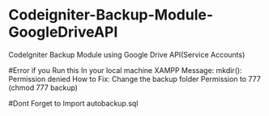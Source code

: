 # Codeigniter-Backup-Module-GoogleDriveAPI
CodeIgniter Backup Module using Google Drive API(Service Accounts)

#Error if you Run this In your local machine XAMPP
Message: mkdir(): Permission denied
How to Fix: Change the backup folder Permission to 777 (chmod 777 backup)

#Dont Forget to Import autobackup.sql
